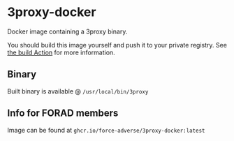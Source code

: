 # 3proxy-docker

Docker image containing a 3proxy binary.

You should build this image yourself and push it to your private registry.
See [the build Action](./.github/workflows/build-docker.yml) for more information.

## Binary

Built binary is available @ `/usr/local/bin/3proxy`

## Info for FORAD members

Image can be found at `ghcr.io/force-adverse/3proxy-docker:latest`
